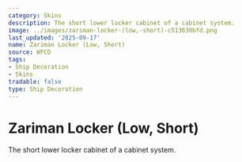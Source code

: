 ```yaml
---
category: Skins
description: The short lower locker cabinet of a cabinet system.
image: ../images/zariman-locker-(low,-short)-c513630bfd.png
last_updated: '2025-09-17'
name: Zariman Locker (Low, Short)
source: WFCD
tags:
- Ship Decoration
- Skins
tradable: false
type: Ship Decoration
---
```


# Zariman Locker (Low, Short)

The short lower locker cabinet of a cabinet system.

